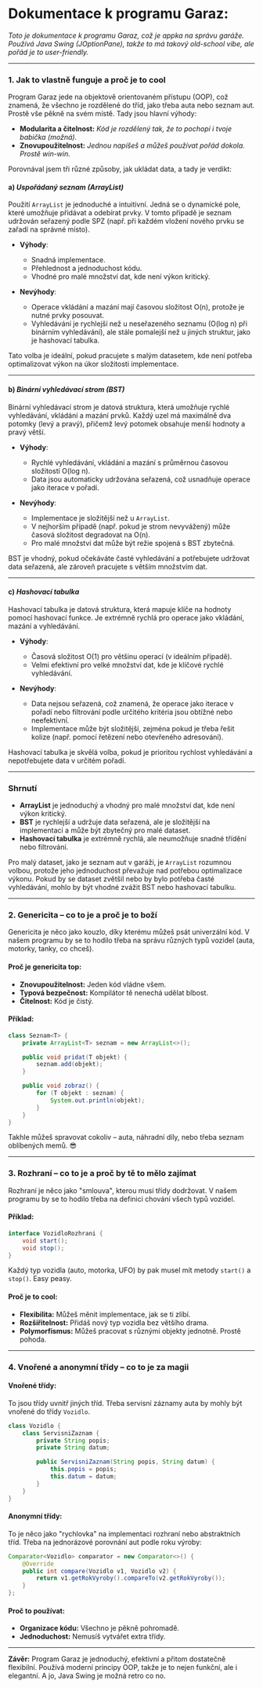 # Dokumentace k programu Garaz:

*Toto je dokumentace k programu Garaz, což je appka na správu garáže. Používá Java Swing (JOptionPane), takže to má takový old-school vibe, ale pořád je to user-friendly.*

---

### 1. **Jak to vlastně funguje a proč je to cool**

Program Garaz jede na objektově orientovaném přístupu (OOP), což znamená, že všechno je rozdělené do tříd, jako třeba auta nebo seznam aut. Prostě vše pěkně na svém místě. Tady jsou hlavní výhody:

- **Modularita a čitelnost:** *Kód je rozdělený tak, že to pochopí i tvoje babička (možná).*
- **Znovupoužitelnost:** *Jednou napíšeš a můžeš používat pořád dokola. Prostě win-win.*

Porovnával jsem tři různé způsoby, jak ukládat data, a tady je verdikt:

#### a) *Uspořádaný seznam (ArrayList)*
Použití `ArrayList` je jednoduché a intuitivní. Jedná se o dynamické pole, které umožňuje přidávat a odebírat prvky. V tomto případě je seznam udržován seřazený podle SPZ (např. při každém vložení nového prvku se zařadí na správné místo).

- **Výhody**:
  - Snadná implementace.
  - Přehlednost a jednoduchost kódu.
  - Vhodné pro malé množství dat, kde není výkon kritický.

- **Nevýhody**:
  - Operace vkládání a mazání mají časovou složitost O(n), protože je nutné prvky posouvat.
  - Vyhledávání je rychlejší než u neseřazeného seznamu (O(log n) při binárním vyhledávání), ale stále pomalejší než u jiných struktur, jako je hashovací tabulka.

Tato volba je ideální, pokud pracujete s malým datasetem, kde není potřeba optimalizovat výkon na úkor složitosti implementace.

---

#### b) *Binární vyhledávací strom (BST)*
Binární vyhledávací strom je datová struktura, která umožňuje rychlé vyhledávání, vkládání a mazání prvků. Každý uzel má maximálně dva potomky (levý a pravý), přičemž levý potomek obsahuje menší hodnoty a pravý větší.

- **Výhody**:
  - Rychlé vyhledávání, vkládání a mazání s průměrnou časovou složitostí O(log n).
  - Data jsou automaticky udržována seřazená, což usnadňuje operace jako iterace v pořadí.

- **Nevýhody**:
  - Implementace je složitější než u `ArrayList`.
  - V nejhorším případě (např. pokud je strom nevyvážený) může časová složitost degradovat na O(n).
  - Pro malé množství dat může být režie spojená s BST zbytečná.

BST je vhodný, pokud očekáváte časté vyhledávání a potřebujete udržovat data seřazená, ale zároveň pracujete s větším množstvím dat.

---

#### c) *Hashovací tabulka*
Hashovací tabulka je datová struktura, která mapuje klíče na hodnoty pomocí hashovací funkce. Je extrémně rychlá pro operace jako vkládání, mazání a vyhledávání.

- **Výhody**:
  - Časová složitost O(1) pro většinu operací (v ideálním případě).
  - Velmi efektivní pro velké množství dat, kde je klíčové rychlé vyhledávání.

- **Nevýhody**:
  - Data nejsou seřazená, což znamená, že operace jako iterace v pořadí nebo filtrování podle určitého kritéria jsou obtížné nebo neefektivní.
  - Implementace může být složitější, zejména pokud je třeba řešit kolize (např. pomocí řetězení nebo otevřeného adresování).

Hashovací tabulka je skvělá volba, pokud je prioritou rychlost vyhledávání a nepotřebujete data v určitém pořadí.

---

### Shrnutí
- **ArrayList** je jednoduchý a vhodný pro malé množství dat, kde není výkon kritický.
- **BST** je rychlejší a udržuje data seřazená, ale je složitější na implementaci a může být zbytečný pro malé dataset.
- **Hashovací tabulka** je extrémně rychlá, ale neumožňuje snadné třídění nebo filtrování.

Pro malý dataset, jako je seznam aut v garáži, je `ArrayList` rozumnou volbou, protože jeho jednoduchost převažuje nad potřebou optimalizace výkonu. Pokud by se dataset zvětšil nebo by bylo potřeba časté vyhledávání, mohlo by být vhodné zvážit BST nebo hashovací tabulku.

---

### 2. **Genericita – co to je a proč je to boží**

Genericita je něco jako kouzlo, díky kterému můžeš psát univerzální kód. V našem programu by se to hodilo třeba na správu různých typů vozidel (auta, motorky, tanky, co chceš).

#### Proč je genericita top:
- **Znovupoužitelnost:** Jeden kód vládne všem.
- **Typová bezpečnost:** Kompilátor tě nenechá udělat blbost.
- **Čitelnost:** Kód je čistý.

#### Příklad:
```java
class Seznam<T> {
    private ArrayList<T> seznam = new ArrayList<>();

    public void pridat(T objekt) {
        seznam.add(objekt);
    }

    public void zobraz() {
        for (T objekt : seznam) {
            System.out.println(objekt);
        }
    }
}
```
Takhle můžeš spravovat cokoliv – auta, náhradní díly, nebo třeba seznam oblíbených memů. 😎

---

### 3. **Rozhraní – co to je a proč by tě to mělo zajímat**

Rozhraní je něco jako "smlouva", kterou musí třídy dodržovat. V našem programu by se to hodilo třeba na definici chování všech typů vozidel.

#### Příklad:
```java
interface VozidloRozhrani {
    void start();
    void stop();
}
```
Každý typ vozidla (auto, motorka, UFO) by pak musel mít metody `start()` a `stop()`. Easy peasy.

#### Proč je to cool:
- **Flexibilita:** Můžeš měnit implementace, jak se ti zlíbí.
- **Rozšiřitelnost:** Přidáš nový typ vozidla bez většího drama.
- **Polymorfismus:** Můžeš pracovat s různými objekty jednotně. Prostě pohoda.

---

### 4. **Vnořené a anonymní třídy – co to je za magii**

#### Vnořené třídy:
To jsou třídy uvnitř jiných tříd. Třeba servisní záznamy auta by mohly být vnořené do třídy `Vozidlo`.

```java
class Vozidlo {
    class ServisniZaznam {
        private String popis;
        private String datum;

        public ServisniZaznam(String popis, String datum) {
            this.popis = popis;
            this.datum = datum;
        }
    }
}
```

#### Anonymní třídy:
To je něco jako "rychlovka" na implementaci rozhraní nebo abstraktních tříd. Třeba na jednorázové porovnání aut podle roku výroby:

```java
Comparator<Vozidlo> comparator = new Comparator<>() {
    @Override
    public int compare(Vozidlo v1, Vozidlo v2) {
        return v1.getRokVyroby().compareTo(v2.getRokVyroby());
    }
};
```

#### Proč to používat:
- **Organizace kódu:** Všechno je pěkně pohromadě.
- **Jednoduchost:** Nemusíš vytvářet extra třídy.

---

**Závěr:**
Program Garaz je jednoduchý, efektivní a přitom dostatečně flexibilní. Používá moderní principy OOP, takže je to nejen funkční, ale i elegantní. A jo, Java Swing je možná retro co no.
